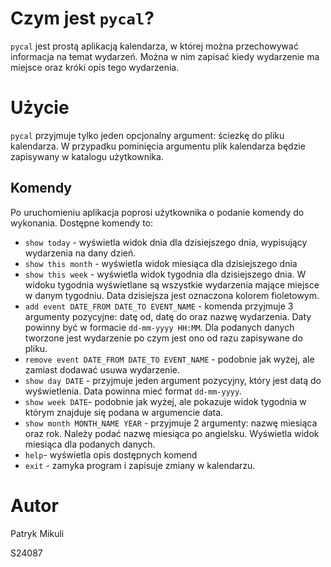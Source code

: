 # Czym jest `pycal`?
`pycal` jest prostą aplikacją kalendarza, w której można przechowywać informacja na temat wydarzeń.
Można w nim zapisać kiedy wydarzenie ma miejsce oraz króki opis tego wydarzenia. 
# Użycie
`pycal` przyjmuje tylko jeden opcjonalny argument: ściezkę do pliku kalendarza. 
W przypadku pominięcia argumentu plik kalendarza będzie zapisywany w katalogu użytkownika.

## Komendy
Po uruchomieniu aplikacja poprosi użytkownika o podanie komendy do wykonania.
Dostępne komendy to:
- `show today` - wyświetla widok dnia dla dzisiejszego dnia, wypisujący wydarzenia na dany dzień. 
- `show this month` - wyświetla widok miesiąca dla dzisiejszego dnia
- `show this week` - wyświetla widok tygodnia dla dzisiejszego dnia. W widoku tygodnia wyświetlane są wszystkie wydarzenia mające miejsce w danym tygodniu. Data dzisiejsza jest oznaczona kolorem fioletowym. 
- `add event DATE_FROM DATE_TO EVENT_NAME` - komenda przyjmuje 3 argumenty pozycyjne: datę od, datę do oraz nazwę wydarzenia. Daty powinny być w formacie `dd-mm-yyyy HH:MM`. Dla podanych danych tworzone jest wydarzenie po czym jest ono od razu zapisywane do pliku.
- `remove event DATE_FROM DATE_TO EVENT_NAME` - podobnie jak wyżej, ale zamiast dodawać usuwa wydarzenie.
- `show day DATE` - przyjmuje jeden argument pozycyjny, który jest datą do wyświetlenia. Data powinna mieć format `dd-mm-yyyy`. 
- `show week DATE`- podobnie jak wyżej, ale pokazuje widok tygodnia w którym znajduje się podana w argumencie data.
- `show month MONTH_NAME YEAR` - przyjmuje 2 argumenty: nazwę miesiąca oraz rok. Należy podać nazwę miesiąca po angielsku. Wyświetla widok miesiąca dla podanych danych.
- `help`- wyświetla opis dostępnych komend
- `exit` - zamyka program i zapisuje zmiany w kalendarzu. 

# Autor
Patryk Mikuli

S24087